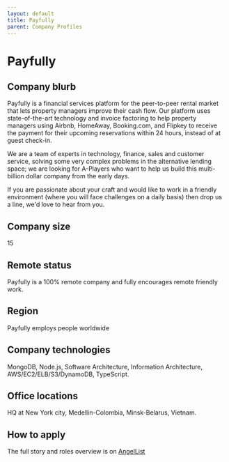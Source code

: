 ```yaml
---
layout: default
title: Payfully
parent: Company Profiles
---
```


# Payfully

## Company blurb

Payfully is a financial services platform for the peer-to-peer rental market that lets property managers improve their cash flow. Our platform uses state-of-the-art technology and invoice factoring to help property managers using Airbnb, HomeAway, Booking.com, and Flipkey to receive the payment for their upcoming reservations within 24 hours, instead of at guest check-in.

We are a team of experts in technology, finance, sales and customer service, solving some very complex problems in the alternative lending space; we are looking for A-Players who want to help us build this multi-billion dollar company from the early days.

If you are passionate about your craft and would like to work in a friendly environment (where you will face challenges on a daily basis) then drop us a line, we'd love to hear from you.

## Company size

15

## Remote status

Payfully is a 100% remote company and fully encourages remote friendly work.

## Region

Payfully employs people worldwide

## Company technologies

MongoDB, Node.js, Software Architecture, Information Architecture, AWS/EC2/ELB/S3/DynamoDB, TypeScript.

## Office locations

HQ at New York city, Medellin-Colombia, Minsk-Belarus, Vietnam.

## How to apply

The full story and roles overview is on [AngelList](https://angel.co/payfully/jobs/)
